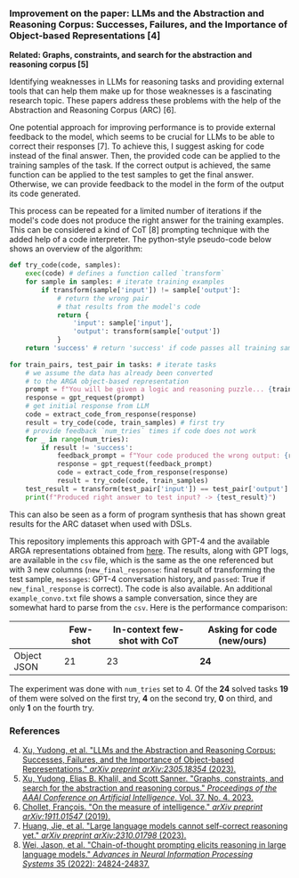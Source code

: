 ### Improvement on the paper: LLMs and the Abstraction and Reasoning Corpus: Successes, Failures, and the Importance of Object-based Representations \[4\]
**Related: Graphs, constraints, and search for the abstraction and reasoning corpus \[5\]**

Identifying weaknesses in LLMs for reasoning tasks and providing external tools that can help them make up for those weaknesses is a fascinating research topic. These papers address these problems with the help of the Abstraction and Reasoning Corpus (ARC) \[6\].  
  
One potential approach for improving performance is to provide external feedback to the model, which seems to be crucial for LLMs to be able to correct their responses \[7\]. To achieve this, I suggest asking for code instead of the final answer. Then, the provided code can be applied to the training samples of the task. If the correct output is achieved, the same function can be applied to the test samples to get the final answer. Otherwise, we can provide feedback to the model in the form of the output its code generated.  
  
This process can be repeated for a limited number of iterations if the model's code does not produce the right answer for the training examples. This can be considered a kind of CoT \[8\] prompting technique with the added help of a code interpreter. The python-style pseudo-code below shows an overview of the algorithm:

```python
def try_code(code, samples):
	exec(code) # defines a function called `transform`
	for sample in samples: # iterate training examples
		if transform(sample['input']) != sample['output']:
			# return the wrong pair
			# that results from the model's code
			return {
				'input': sample['input'],
				'output': transform(sample['output'])
			} 
	return 'success' # return 'success' if code passes all training samples
	
for train_pairs, test_pair in tasks: # iterate tasks
	# we assume the data has already been converted
	# to the ARGA object-based representation 
	prompt = f"You will be given a logic and reasoning puzzle... {train_pairs}... Provide a python function named 'transform' that can transform the input to the correct corresponding output."
	response = gpt_request(prompt)
	# get initial response from LLM
	code = extract_code_from_response(response)
	result = try_code(code, train_samples) # first try
	# provide feedback `num_tries` times if code does not work
	for _ in range(num_tries):
		if result != 'success':
			feedback_prompt = f"Your code produced the wrong output: {result}. Try again."
			response = gpt_request(feedback_prompt)
			code = extract_code_from_response(response)
			result = try_code(code, train_samples)
	test_result = transform(test_pair['input']) == test_pair['output']
	print(f"Produced right answer to test input? -> {test_result}")
```
This can also be seen as a form of program synthesis that has shown great results for the ARC dataset when used with DSLs.

This repository implements this approach with GPT-4 and the available ARGA representations obtained from [here](https://github.com/khalil-research/LLM4ARC/blob/main/output-logs/object-based/ARC-subset/object_based_few_shot_object_json_4.csv). The results, along with GPT logs, are available in the `csv` file, which is the same as the one referenced but with 3 new columns (`new_final_response`: final result of transforming the test sample, `messages`: GPT-4 conversation history, and `passed`: True if `new_final_response` is correct). The code is also available. An additional `example_convo.txt` file shows a sample conversation, since they are somewhat hard to parse from the `csv`. Here is the performance comparison:

|             | Few-shot | In-context few-shot with CoT | Asking for code (new/ours) |
| ----------- | -------- | ---------------------------- | -------------------------- |
| Object JSON | 21       | 23                           | **24**                           |

The experiment was done with `num_tries` set to 4. Of the **24** solved tasks **19** of them were solved on the first try, **4** on the second try, **0** on third, and only **1** on the fourth try.

### References
4. [Xu, Yudong, et al. "LLMs and the Abstraction and Reasoning Corpus: Successes, Failures, and the Importance of Object-based Representations." _arXiv preprint arXiv:2305.18354_ (2023).](https://arxiv.org/abs/2305.18354)
5. [Xu, Yudong, Elias B. Khalil, and Scott Sanner. "Graphs, constraints, and search for the abstraction and reasoning corpus." _Proceedings of the AAAI Conference on Artificial Intelligence_. Vol. 37. No. 4. 2023.](https://ojs.aaai.org/index.php/AAAI/article/view/25527)
6. [Chollet, François. "On the measure of intelligence." _arXiv preprint arXiv:1911.01547_ (2019).](https://arxiv.org/abs/1911.01547)
7. [Huang, Jie, et al. "Large language models cannot self-correct reasoning yet." _arXiv preprint arXiv:2310.01798_ (2023).](https://arxiv.org/abs/2310.01798)
8. [Wei, Jason, et al. "Chain-of-thought prompting elicits reasoning in large language models." _Advances in Neural Information Processing Systems_ 35 (2022): 24824-24837.](https://arxiv.org/abs/2201.11903)